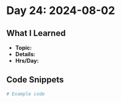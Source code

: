 # Day 24: 2024-08-02

## What I Learned
- **Topic:**
- **Details:**
- **Hrs/Day:**

## Code Snippets
```python
# Example code
